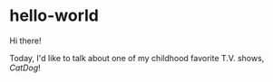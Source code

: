# hello-world

Hi there!

Today, I'd like to talk about one of my childhood favorite T.V. shows, *CatDog*!
